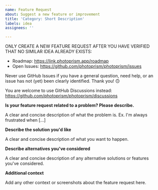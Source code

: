 ```yaml
---
name: Feature Request
about: Suggest a new feature or improvement
title: 'Category: Short Description'
labels: idea
assignees: ''

---
```


ONLY CREATE A NEW FEATURE REQUEST AFTER YOU HAVE VERIFIED THAT NO SIMILAR IDEA ALREADY EXISTS:

- Roadmap: https://link.photoprism.app/roadmap
- Open Issues: https://github.com/photoprism/photoprism/issues

Never use GitHub Issues if you have a general question, need help, or an issue has not (yet) been clearly identified. Thank you! 🙃

You are welcome to use GitHub Discussions instead:
https://github.com/photoprism/photoprism/discussions

**Is your feature request related to a problem? Please describe.**

A clear and concise description of what the problem is. Ex. I'm always frustrated when [...]

**Describe the solution you'd like**

A clear and concise description of what you want to happen.

**Describe alternatives you've considered**

A clear and concise description of any alternative solutions or features you've considered.

**Additional context**

Add any other context or screenshots about the feature request here.
